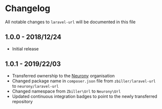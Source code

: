 # Changelog

All notable changes to `laravel-url` will be documented in this file

## 1.0.0 - 2018/12/24

- Initial release

## 1.0.1 - 2019/22/03

- Transferred ownership to the [Neurony](https://github.com/Neurony) organisation
- Changed package name in `composer.json` file from `zbiller/laravel-url` to `neurony/laravel-url`
- Changed namespace from `Zbiller\Url` to `Neurony\Url`
- Updated continuous integration badges to point to the newly transferred repository   